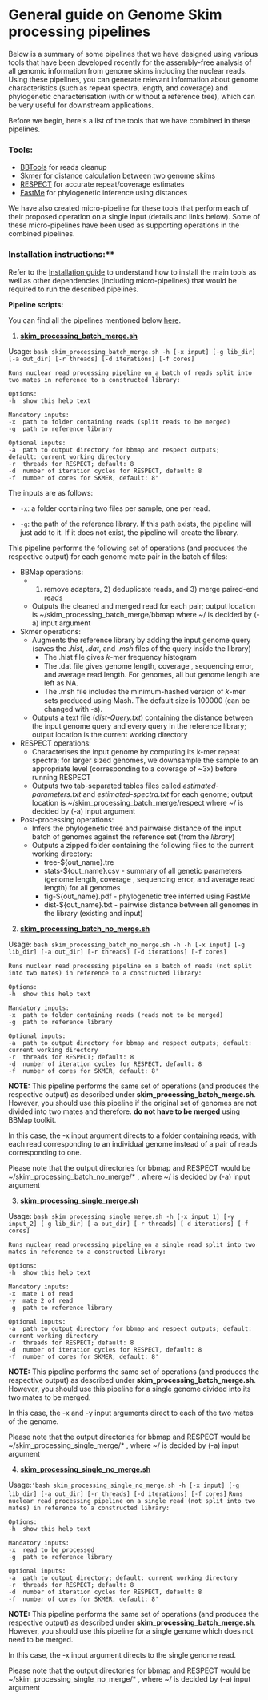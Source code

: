 # General guide on Genome Skim processing pipelines 

Below is a summary of some pipelines that we have designed using various tools that have been developed recently for the assembly-free analysis of all genomic information from genome skims including the nuclear reads. Using these pipelines, you can generate relevant information about genome characteristics (such as repeat spectra, length, and coverage) and phylogenetic characterisation (with or without a reference tree), which can be very useful for downstream applications.

Before we begin, here's a list of the tools that we have combined in these pipelines. 

### Tools:

* [BBTools](https://sourceforge.net/projects/bbmap/) for reads cleanup
* [Skmer](https://github.com/shahab-sarmashghi/Skmer) for distance calculation between two genome skims
* [RESPECT](https://github.com/shahab-sarmashghi/RESPECT) for accurate repeat/coverage estimates
* [FastMe](http://www.atgc-montpellier.fr/fastme/) for phylogenetic inference using distances

We have also created micro-pipeline for these tools that perform each of their proposed operation on a single input (details and links below). Some of these micro-pipelines have been used as supporting operations in the combined pipelines. 

### Installation instructions:**

Refer to the [Installation guide](https://github.com/smirarab/skimming_scripts/blob/master/Skim_processing_pipelines/Installation_guide.md) to understand how to install the main tools as well as other dependencies (including micro-pipelines) that would be required to run the described pipelines.


**Pipeline scripts:**

You can find all the pipelines mentioned below [here](https://github.com/smirarab/skimming_scripts/tree/master/Skim_processing_pipelines/Pipelines).

1. [**skim_processing_batch_merge.sh**](https://github.com/smirarab/skimming_scripts/blob/master/Skim_processing_pipelines/Pipelines/skim_processing_batch_merge.sh)

Usage: ``bash skim_processing_batch_merge.sh -h [-x input] [-g lib_dir] [-a out_dir] [-r threads] [-d iterations] [-f cores]``

``Runs nuclear read processing pipeline on a batch of reads split into two mates in reference to a constructed library:``
    
    Options:
    -h  show this help text

    Mandatory inputs:
    -x  path to folder containing reads (split reads to be merged)
    -g  path to reference library

    Optional inputs:
    -a  path to output directory for bbmap and respect outputs; 
    default: current working directory
    -r  threads for RESPECT; default: 8
    -d  number of iteration cycles for RESPECT, default: 8
    -f  number of cores for SKMER, default: 8"

The inputs are as follows:

* `-x`: a folder containing two files per sample, one per read. 

* `-g`: the path of the reference library. If this path exists, the pipeline will just add to it. If it does not exist, the pipeline will create the library. 

This pipeline performs the following set of operations (and produces the respective output) for each genome mate pair in the batch of files:

* BBMap operations: 
    * 1) remove adapters, 2) deduplicate reads, and 3) merge paired-end reads
    * Outputs the cleaned and merged read for each pair; output location is ~/skim_processing_batch_merge/bbmap where ~/ is decided by (-a) input argument
* Skmer operations:
    * Augments the reference library by adding the input genome query (saves the *.hist*, *.dat*, and *.msh* files of the query inside the library)
        * The .hist file gives 𝑘-mer frequency histogram
        * The .dat file gives genome length, coverage , sequencing error, and average read length. For genomes, all but genome length are left as NA.
        * The .msh file includes the minimum-hashed version of 𝑘-mer sets produced using Mash. The default size is 100000 (can be changed with -s).
    * Outputs a text file (*dist-Query.txt*) containing the distance between the input genome query and every query in the reference library; output location is the current working directory
* RESPECT operations:
    *   Characterises the input genome by computing its k-mer repeat spectra; for larger sized genomes, we downsample the sample to an appropriate level (corresponding to a coverage of ~3x) before running RESPECT
    *   Outputs two tab-separated tables files called *estimated-parameters.txt* and *estimated-spectra.txt* for each genome; output location is ~/skim_processing_batch_merge/respect where ~/ is decided by (-a) input argument
*   Post-processing operations:
    *   Infers the phylogenetic tree and pairwaise distance of the input batch of genomes against the reference set (from the *library*)
    *   Outputs a zipped folder containing the following files to the current working directory:
        *   tree-${out_name}.tre 
        *   stats-${out_name}.csv - summary of all genetic parameters (genome length, coverage , sequencing error, and average read length) for all genomes
        *   fig-${out_name}.pdf - phylogenetic tree inferred using FastMe
        *   dist-${out_name}.txt - pairwise distance between all genomes in the library (existing and input)

2. [**skim_processing_batch_no_merge.sh**](https://github.com/smirarab/skimming_scripts/blob/master/Skim_processing_pipelines/Pipelines/skim_processing_batch_no_merge.sh)

Usage: ``bash skim_processing_batch_no_merge.sh -h -h [-x input] [-g lib_dir] [-a out_dir] [-r threads] [-d iterations] [-f cores]``

``Runs nuclear read processing pipeline on a batch of reads (not split into two mates) in reference to a constructed library:``
    
    Options:
    -h  show this help text

    Mandatory inputs:
    -x  path to folder containing reads (reads not to be merged)
    -g  path to reference library

    Optional inputs:
    -a  path to output directory for bbmap and respect outputs; default: current working directory
    -r  threads for RESPECT; default: 8
    -d  number of iteration cycles for RESPECT, default: 8
    -f  number of cores for SKMER, default: 8'

**NOTE:** This pipeline performs the same set of operations (and produces the respective output) as described under **skim_processing_batch_merge.sh**. However, you should use this pipeline if the original set of genomes are not divided into two mates and therefore. **do not have to be merged** using BBMap toolkit. 

In this case, the -x input argument directs to a folder containing reads, with each read corresponding to an individual genome instead of a pair of reads corresponding to one.

Please note that the output directories for bbmap and RESPECT would be ~/skim_processing_batch_no_merge/* , where ~/ is decided by (-a) input argument

3. [**skim_processing_single_merge.sh**](https://github.com/smirarab/skimming_scripts/blob/master/Skim_processing_pipelines/Pipelines/skim_processing_single_merge.sh)

Usage: ``bash skim_processing_single_merge.sh -h [-x input_1] [-y input_2] [-g lib_dir] [-a out_dir] [-r threads] [-d iterations] [-f cores]``

``Runs nuclear read processing pipeline on a single read split into two mates in reference to a constructed library:``
    
    Options:
    -h  show this help text

    Mandatory inputs:
    -x  mate 1 of read
    -y  mate 2 of read
    -g  path to reference library

    Optional inputs:
    -a  path to output directory for bbmap and respect outputs; default: current working directory
    -r  threads for RESPECT; default: 8
    -d  number of iteration cycles for RESPECT, default: 8
    -f  number of cores for SKMER, default: 8'
    
**NOTE:** This pipeline performs the same set of operations (and produces the respective output) as described under **skim_processing_batch_merge.sh**. However, you should use this pipeline for a single genome divided into its two mates to be merged. 

In this case, the -x and -y input arguments direct to each of the two mates of the genome. 

Please note that the output directories for bbmap and RESPECT would be ~/skim_processing_single_merge/* , where ~/ is decided by (-a) input argument

4. [**skim_processing_single_no_merge.sh** ](https://github.com/smirarab/skimming_scripts/blob/master/Skim_processing_pipelines/Pipelines/skim_processing_single_no_merge.sh)

Usage:``'bash skim_processing_single_no_merge.sh -h [-x input] [-g lib_dir] [-a out_dir] [-r threads] [-d iterations] [-f cores]``
``Runs nuclear read processing pipeline on a single read (not split into two mates) in reference to a constructed library:``
    
    Options:
    -h  show this help text

    Mandatory inputs:
    -x  read to be processed
    -g  path to reference library

    Optional inputs:
    -a  path to output directory; default: current working directory
    -r  threads for RESPECT; default: 8
    -d  number of iteration cycles for RESPECT, default: 8
    -f  number of cores for SKMER, default: 8'
    
**NOTE:** This pipeline performs the same set of operations (and produces the respective output) as described under **skim_processing_batch_merge.sh**. However, you should use this pipeline for a single genome which does not need to be merged. 

In this case, the -x input argument directs to the single genome read. 

Please note that the output directories for bbmap and RESPECT would be ~/skim_processing_single_no_merge/* , where ~/ is decided by (-a) input argument


